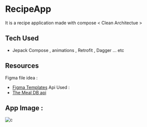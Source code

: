 # RecipeApp

It is a recipe application made with compose < Clean Architectue >

## Tech Used
- Jepack Compose , animations , Retrofit , Dagger ... etc

 ## Resources
Figma file idea :
- [Figma Templates](https://dribbble.com/shots/15008037--FREEBIE-Mobile-Cooking-App)
Api Used :
- [The Meal DB api](https://www.themealdb.com/api.php)

## App Image :

![c](https://github.com/raid-salhi/RecipeApp/assets/118809948/44731b00-dc70-4ff2-a748-f9b731df7fc1)
